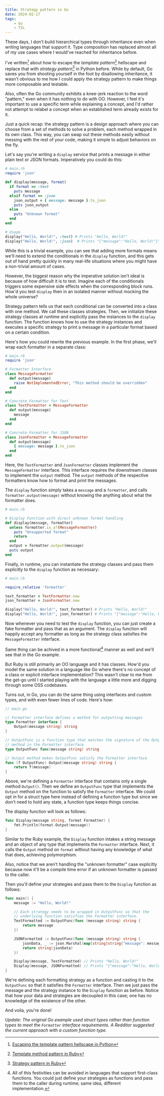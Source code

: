 ```yaml
---
title: Strategy pattern in Go
date: 2024-02-17
tags:
    - Go
    - TIL
---
```


These days, I don't build hierarchical types through inheritance even when writing languages
that support it. Type composition has replaced almost all of my use cases where I would've
reached for inheritance before.

I've written[^1] about how to escape the _template pattern_[^2] hellscape and replace that
with _strategy pattern_[^3] in Python before. While by default, Go saves you from shooting
yourself in the foot by disallowing inheritance, it wasn't obvious to me how I could apply
the strategy pattern to make things more composable and testable.

Also, often the Go community exhibits a knee-jerk reaction to the word "pattern," even when
it has nothing to do with OO. However, I feel it's important to use a specific term while
explaining a concept, and I'd rather not attempt to relabel a concept when an established
term already exists for it.

Just a quick recap: the strategy pattern is a design approach where you can choose from a
set of methods to solve a problem, each method wrapped in its own class. This way, you can
swap out these methods easily without messing with the rest of your code, making it simple
to adjust behaviors on the fly.

Let's say you're writing a `display` service that prints a message in either plain text or
JSON formats. Imperatively you could do this:

```rb
# main.rb
require 'json'

def display(message, format)
  if format == :text
    puts message
  elsif format == :json
    json_output = { message: message }.to_json
    puts json_output
  else
    puts "Unknown format"
  end
end

# Usage
display("Hello, World!", :text) # Prints "Hello, World!"
display("Hello, World!", :json)  # Prints "{"message":"Hello, World!"}"
```

While this is a trivial example, you can see that adding more formats means we'll need to
extend the conditionals in the `display` function, and this gets out of hand pretty quickly
in many real-life situations where you might have a non-trivial amount of cases.

However, the biggest reason why the imperative solution isn't ideal is because of how
difficult it is to test. Imagine each of the conditionals triggers some expensive side
effects when the corresponding block runs. How'd you test `display` then in an isolated
manner without mocking the whole universe?

Strategy pattern tells us that each conditional can be converted into a class with one
method. We call these classes strategies. Then, we initialize these strategy classes at
runtime and explicitly pass the instances to the `display` function. The function knows how
to use the strategy instances and executes a specific strategy to print a message in a
particular format based on a certain condition.

Here's how you could rewrite the previous example. In the first phase, we'll wrap each
formatter in a separate class:

```rb
# main.rb
require 'json'

# Formatter Interface
class MessageFormatter
  def output(message)
    raise NotImplementedError, "This method should be overridden"
  end
end

# Concrete Formatter for Text
class TextFormatter < MessageFormatter
  def output(message)
    message
  end
end

# Concrete Formatter for JSON
class JsonFormatter < MessageFormatter
  def output(message)
    { message: message }.to_json
  end
end
```

Here, the `TextFormatter` and `JsonFormatter` classes implement the `MessageFormatter`
interface. This interface requires the downstream classes to implement the `output` method.
The `output` methods of the respective formatters know how to format and print the messages.

The `display` function simply takes a `message` and a `formatter`, and calls
`formatter.output(message)` without knowing the anything about what the formatter does.

```rb
# main.rb

# Display Function with direct unknown format handling
def display(message, formatter)
  unless formatter.is_a?(MessageFormatter)
    puts "Unsupported format"
    return
  end
  output = formatter.output(message)
  puts output
end
```

Finally, in runtime, you can instantiate the strategy classes and pass them explicitly to
the `display` function as necessary:

```rb
# main.rb

require_relative 'formatter'

text_formatter = TextFormatter.new
json_formatter = JsonFormatter.new

display("Hello, World!", text_formatter) # Prints "Hello, World!"
display("Hello, World!", json_formatter) # Prints "{"message":"Hello, World!"}"
```

Now whenever you need to test the `display` function, you can just create a fake formatter
and pass that as an argument. The `display` function will happily accept any formatter as
long as the strategy class satisfies the `MessageFormatter` interface.

Same thing can be achived in a more functional[^4] manner as well and we'll see that in the
Go example.

But Ruby is still primarily an OO language and it has classes. How'd you model the same
solution in a language like Go where there's no concept of a class or explicit interface
implementation? This wasn't clear to me from the get-go until I started playing with the
language a little more and digging through some OSS codebases.

Turns out, in Go, you can do the same thing using interfaces and custom types, and with even
fewer lines of code. Here's how:

```go
// main.go

// Formatter interface defines a method for outputting messages
type Formatter interface {
    Output(message string) string
}

// OutputFunc is a function type that matches the signature of the Output
// method in the Formatter interface
type OutputFunc func(message string) string

// Output method makes OutputFunc satisfy the Formatter interface
func (f OutputFunc) Output(message string) string {
    return f(message)
}
```

Above, we're defining a `Formatter` interface that contains only a single method `Output()`.
Then we define an `OutputFunc` type that implements the `Output` method on the function to
satisfy the `Formatter` interface. We could opt in for a struct type here instead of
defining a function type but since we don't need to hold any state, a function type keeps
things concise.

The display function will look as follows:

```go
func Display(message string, format Formatter) {
    fmt.Println(format.Output(message))
}
```

Similar to the Ruby example, the `Display` function intakes a string message and an object
of any type that implements the `Formatter` interface. Next, it calls the `Output` method on
`format` without having any knowledge of what that does, achieving polymorphism.

Also, notice that we aren't handling the "unknown formatter" case explicitly because now
it'll be a compile time error if an unknown formatter is passed to the caller.

Then you'll define your strategies and pass them to the `Display` function as follows:

```go
func main() {
    message := "Hello, World!"

    // Each strategy needs to be wrapped in OutputFunc so that the
    // underlying function satisfies the Formatter interface.
    TextFormatted := OutputFunc(func (message string) string {
        return message
    })

    JSONFormatted := OutputFunc(func (message string) string {
        jsonData, _ := json.Marshal(map[string]string{"message": message})
        return string(jsonData)
    })

    Display(message, TextFormatted) // Prints "Hello, World!"
    Display(message, JSONFormatted) // Prints "{"message":"Hello, World!"}"
}
```

We're defining each formatting strategy as a function and casting it to the `OutputFunc` so
that it satisfies the `Formatter` interface. Then we just pass the message and the strategy
instance to the `Display` function as before. Notice that how your data and strategies are
decoupled in this case; one has no knowledge of the existence of the other.

And voila, you're done!

_Update: The original Go example used struct types rather than function types to meet the
`Formatter` interface requirements. A Redditor suggested the current approach with a custom
function type._

[^1]: [Escaping the template pattern hellscape in Python](/python/escape_template_pattern/)
[^2]:
    [Template method pattern in Ruby](https://refactoring.guru/design-patterns/template-method/ruby/example)

[^3]:
    [Strategy pattern in Ruby](https://refactoring.guru/design-patterns/strategy/ruby/example)

[^4]:
    All of this festivities can be avoided in languages that support first-class functions.
    You could just define your strategies as functions and pass them to the caller during
    runtime; same idea, different implementation.

